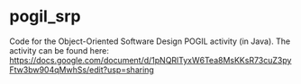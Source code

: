 # pogil_srp
Code for the Object-Oriented Software Design POGIL activity (in Java). The activity can be found here: https://docs.google.com/document/d/1pNQRlTyxW6Tea8MsKKsR73cuZ3pyFtw3bw904qMwhSs/edit?usp=sharing
